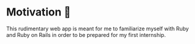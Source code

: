 # Motivation :city_sunset:

This rudimentary web app is meant for me to familiarize myself with Ruby and Ruby on Rails in order to be prepared for my first internship.
